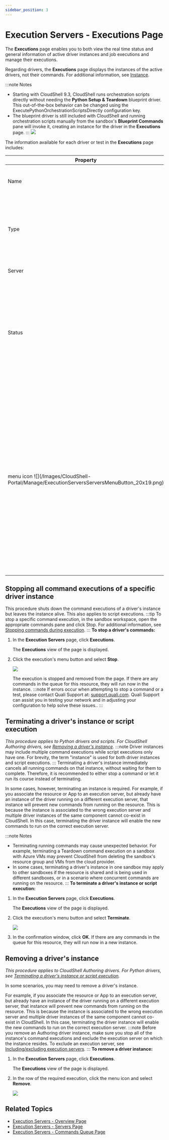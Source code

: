 ```yaml
---
sidebar_position: 3
---
```


# Execution Servers - Executions Page

The **Executions** page enables you to both view the real time status and general information of active driver instances and job executions and manage their executions.

Regarding drivers, the **Executions** page displays the instances of the active drivers, not their commands. For additional information, see [Instance](../../../intro/Term.md#instance).

:::note Notes
- Starting with CloudShell 9.3, CloudShell runs orchestration scripts directly without needing the **Python Setup & Teardown** blueprint driver. This out-of-the-box behavior can be changed using the ExecutePythonOrchestrationScriptsDirectly configuration key.
- The blueprint driver is still included with CloudShell and running orchestration scripts manually from the sandbox's **Blueprint Commands** pane will invoke it, creating an instance for the driver in the **Executions** page.
:::
![](/Images/CloudShell-Portal/Manage/ExecutionServersExecutionsPage.png)

The information available for each driver or test in the **Executions** page includes:

<table>
    <thead>
        <th>Property</th>
        <th>Description</th>
    </thead>
    <tbody>
        <tr>
            <td>Name</td>
            <td>Displays the name of the resource or blueprint containing the driver, and for tests, the path of the current test.</td>
        </tr>
        <tr>
            <td>Type</td>
            <td>
            Indicates the type of driver:

- **Blueprint** for sandbox-level drivers
- **Resource** for resource/service/App drivers
</td>
        </tr>
        <tr>
            <td>Server</td>
            <td>The name of the execution server running the execution.</td>
        </tr>
        <tr>
            <td>Status</td>
            <td>
            Current status of the execution.

For drivers:

- **Active**: driver instance has command executions
- **Idle**: driver instance has no command executions

For jobs:

- **Running**: tests are currently running
</td>
        </tr>
        <tr>
            <td>menu icon ![](/Images/CloudShell-Portal/Manage/ExecutionServersServersMenuButton_20x19.png)</td>
            <td>
            The following options are available:

- **Stop**: Stop all command executions of a specific driver/script instance. Applies to both CloudShell Authoring and Python drivers.
- **Remove**: Remove a CloudShell Authoring driver instance and its command executions.
- **Terminate**: Remove a Python driver instance and any command executions that are running on the instance.
- **Details**: Show the job details page in the **Job Scheduling** dashboard.

For example:

![](/Images/CloudShell-Portal/Manage/ExecutionServersStopTerminate.png)
            </td>
        </tr>
    </tbody>
</table>

## Stopping all command executions of a specific driver instance

This procedure shuts down the command executions of a driver's instance but leaves the instance alive. This also applies to script executions.
:::tip
To stop a specific command execution, in the sandbox workspace, open the appropriate commands pane and click Stop. For additional information, see [Stopping commands during execution](../../../portal/sandboxes/sandbox-workspace/run-commands.md#stopping-commands-during-execution).
:::
**To stop a driver's commands:**

1. In the **Execution Servers** page, click **Executions**.
    
    The **Executions** view of the page is displayed.
    
2. Click the execution's menu button and select **Stop**.
    
    ![](/Images/CloudShell-Portal/Manage/ExecutionServersStopTerminate.png)
    
    The execution is stopped and removed from the page. If there are any commands in the queue for this resource, they will run now in the instance.
    :::note
    If errors occur when attempting to stop a command or a test, please contact Quali Support at: [support.quali.com](https://support.quali.com/). Quali Support can assist you in testing your network and in adjusting your configuration to help solve these issues..
    :::

## Terminating a driver's instance or script execution

*This procedure applies to Python drivers and scripts. For CloudShell Authoring drivers, see [Removing a driver's instance](../managing-execution-servers/execution-servers-executions-page.md#removing-a-drivers-instance).*
:::note
Driver instances may include multiple command executions while script executions only have one. For brevity, the term "instance" is used for both driver instances and script executions.
:::
Terminating a driver's instance immediately cancels all running commands on that instance, without waiting for them to complete. Therefore, it is recommended to either stop a command or let it run its course instead of terminating.

In some cases, however, terminating an instance is required. For example, if you associate the resource or App to an execution server, but already have an instance of the driver running on a different execution server, that instance will prevent new commands from running on the resource. This is because the instance is associated to the wrong execution server and multiple driver instances of the same component cannot co\-exist in CloudShell. In this case, terminating the driver instance will enable the new commands to run on the correct execution server.

:::note Notes
- Terminating running commands may cause unexpected behavior. For example, terminating a Teardown command execution on a sandbox with Azure VMs may prevent CloudShell from deleting the sandbox's resource group and VMs from the cloud provider.
- In some cases, terminating a driver's instance in one sandbox may apply to other sandboxes if the resource is shared and is being used in different sandboxes, or in a scenario where concurrent commands are running on the resource.
:::
**To terminate a driver's instance or script execution:**

1. In the **Execution Servers** page, click **Executions**.
    
    The **Executions** view of the page is displayed.
    
2. Click the execution's menu button and select **Terminate**.
    
    ![](/Images/CloudShell-Portal/Manage/ExecutionServersStopTerminate.png)
    
3. In the confirmation window, click **OK**. If there are any commands in the queue for this resource, they will run now in a new instance.

## Removing a driver's instance

*This procedure applies to CloudShell Authoring drivers. For Python drivers, see [Terminating a driver's instance or script execution](../managing-execution-servers/execution-servers-executions-page.md#terminating-a-drivers-instance-or-script-execution).*

In some scenarios, you may need to remove a driver's instance.

For example, if you associate the resource or App to an execution server, but already have an instance of the driver running on a different execution server, that instance will prevent new commands from running on the resource. This is because the instance is associated to the wrong execution server and multiple driver instances of the same component cannot co\-exist in CloudShell. In this case, terminating the driver instance will enable the new commands to run on the correct execution server.
:::note
Before you remove an Authoring driver instance, make sure you stop all of the instance's command executions and exclude the execution server on which the instance resides. To exclude an execution server, see [Including/excluding execution servers](../managing-execution-servers/execution-servers-servers-page.md#includingexcluding-execution-servers).
:::
**To remove a driver instance:**

1. In the **Execution Servers** page, click **Executions**.
    
    The **Executions** view of the page is displayed.
    
2. In the row of the required execution, click the menu icon and select **Remove**.
    
    ![](/Images/CloudShell-Portal/Manage/ExecutionServersRemove.png)
    

## Related Topics

- [Execution Servers - Overview Page](../managing-execution-servers/execution-servers-overview-page.md)
- [Execution Servers - Servers Page](../managing-execution-servers/execution-servers-servers-page.md)
- [Execution Servers - Commands Queue Page](../managing-execution-servers/execution-servers-commands-queue-page.md)
